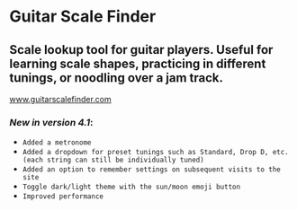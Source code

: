 # Guitar Scale Finder

## Scale lookup tool for guitar players. Useful for learning scale shapes, practicing in different tunings, or noodling over a jam track.

www.guitarscalefinder.com

### _New in version 4.1_:

- `Added a metronome`
- `Added a dropdown for preset tunings such as Standard, Drop D, etc. (each string can still be individually tuned)`
- `Added an option to remember settings on subsequent visits to the site`
- `Toggle dark/light theme with the sun/moon emoji button`
- `Improved performance`
